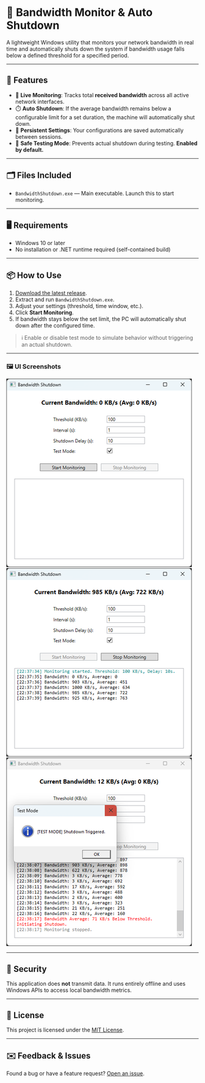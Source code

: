 # 📡 Bandwidth Monitor & Auto Shutdown

A lightweight Windows utility that monitors your network bandwidth in real time and automatically shuts down the system if bandwidth usage falls below a defined threshold for a specified period.

---

## 🚀 Features

- 📶 **Live Monitoring**: Tracks total **received bandwidth** across all active network interfaces.
- ⏱️ **Auto Shutdown**: If the average bandwidth remains below a configurable limit for a set duration, the machine will automatically shut down.
- 💾 **Persistent Settings**: Your configurations are saved automatically between sessions.
- 🧪 **Safe Testing Mode**: Prevents actual shutdown during testing. **Enabled by default.**

---

## 🗂 Files Included

- `BandwidthShutdown.exe` — Main executable. Launch this to start monitoring.

---

## 🖥️ Requirements

- Windows 10 or later
- No installation or .NET runtime required (self-contained build)

---

## 📦 How to Use

1. [Download the latest release](https://github.com/Thoman46/BandwidthShutdownApp/releases).
2. Extract and run `BandwidthShutdown.exe`.
3. Adjust your settings (threshold, time window, etc.).
4. Click **Start Monitoring**.
5. If bandwidth stays below the set limit, the PC will automatically shut down after the configured time.

> ℹ️ Enable or disable test mode to simulate behavior without triggering an actual shutdown.

---
### 🖼️ UI Screenshots
![App Launched](docs/AppLaunched.png)
![Started Monitoring](docs/StartedMonitoring.png)
![Shutdown Triggered](docs/ShutdownTriggered.png)

---
## 🔐 Security

This application does **not** transmit data. It runs entirely offline and uses Windows APIs to access local bandwidth metrics.

---

## 📄 License

This project is licensed under the [MIT License](LICENSE).

---

## ✉️ Feedback & Issues

Found a bug or have a feature request? [Open an issue](https://github.com/Thoman46/BandwidthShutdownApp/issues).
